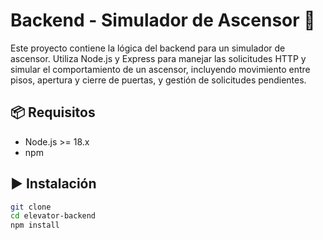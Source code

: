 # Backend - Simulador de Ascensor 🚀

Este proyecto contiene la lógica del backend para un simulador de ascensor. Utiliza Node.js y Express para manejar las solicitudes HTTP y simular el comportamiento de un ascensor, incluyendo movimiento entre pisos, apertura y cierre de puertas, y gestión de solicitudes pendientes.

## 📦 Requisitos

- Node.js >= 18.x
- npm

## ▶️ Instalación

```bash
git clone 
cd elevator-backend
npm install
